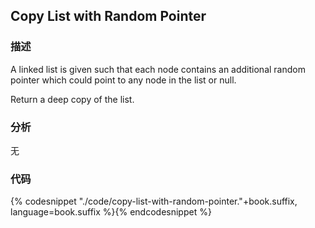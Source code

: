 ## Copy List with Random Pointer


### 描述

A linked list is given such that each node contains an additional random pointer which could point to any node in the list or null.

Return a deep copy of the list.


### 分析

无


### 代码

{% codesnippet "./code/copy-list-with-random-pointer."+book.suffix, language=book.suffix %}{% endcodesnippet %}
